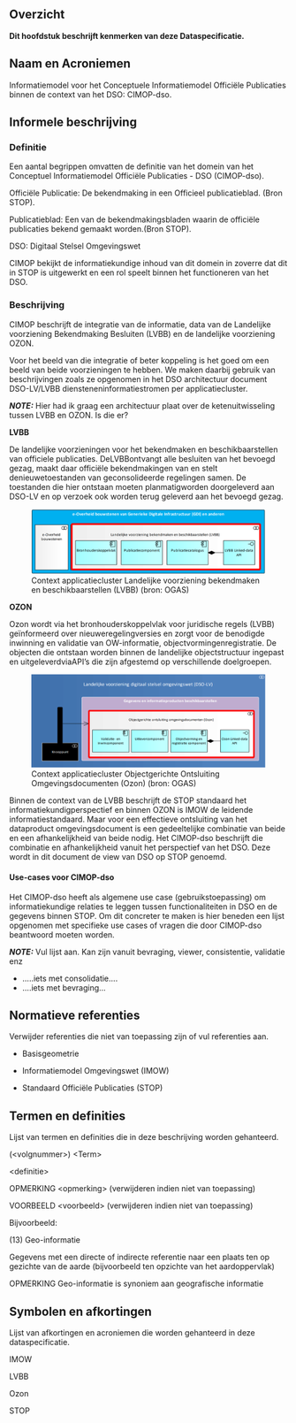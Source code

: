 Overzicht
---------

**Dit hoofdstuk beschrijft kenmerken van deze Dataspecificatie.**

Naam en Acroniemen
------------------

Informatiemodel voor het Conceptuele Informatiemodel Officiële Publicaties binnen de context van het DSO: CIMOP-dso.

Informele beschrijving
----------------------

### Definitie

Een aantal begrippen omvatten de definitie van het domein van het Conceptuel Informatiemodel Officiële Publicaties - DSO (CIMOP-dso).

Officiële Publicatie: De bekendmaking in een Officieel publicatieblad. (Bron STOP).

Publicatieblad: Een van de bekendmakingsbladen waarin de officiële publicaties bekend gemaakt worden.(Bron STOP).

DSO: Digitaal Stelsel Omgevingswet

CIMOP bekijkt de informatiekundige inhoud van dit domein in zoverre dat dit in STOP is uitgewerkt en een rol speelt binnen het functioneren van het DSO.

### Beschrijving

CIMOP beschrijft de integratie van de informatie, data van de Landelijke voorziening Bekendmaking Besluiten (LVBB) en de landelijke voorziening OZON.

Voor het beeld van die integratie of beter koppeling is het goed om een beeld van beide voorzieningen te hebben. We maken daarbij gebruik van beschrijvingen zoals ze opgenomen in het DSO architectuur document DSO-LV/LVBB diensteneninformatiestromen per applicatiecluster.

**_NOTE:_** Hier had ik graag een architectuur plaat over de ketenuitwisseling tussen LVBB en OZON. Is die er?

**LVBB**

De landelijke voorzieningen voor het bekendmaken en beschikbaarstellen van officiele publicaties. DeLVBBontvangt alle besluiten van het bevoegd gezag, maakt daar officiële bekendmakingen van en stelt denieuwetoestanden van geconsolideerde regelingen samen. De toestanden die hier ontstaan moeten planmatigworden doorgeleverd aan DSO-LV en op verzoek ook worden terug geleverd aan het bevoegd gezag.


<figure id="Figuur_1">
<img src="docs/media/LVBB-architectuur.png" alt="">
<figcaption>Context applicatiecluster Landelijke voorziening bekendmaken en beschikbaarstellen (LVBB) (bron: OGAS)</figcaption>
</figure>

**OZON**

Ozon wordt via het bronhouderskoppelvlak voor juridische regels (LVBB) geïnformeerd over nieuweregelingversies en zorgt voor de benodigde inwinning en validatie van OW-informatie, objectvormingenregistratie. De objecten die ontstaan worden binnen de landelijke objectstructuur ingepast en uitgeleverdviaAPI’s die zijn afgestemd op verschillende doelgroepen.


<figure id="Figuur_2">
<img src="docs/media/OZON-architectuur.png" alt="">
<figcaption>Context applicatiecluster Objectgerichte Ontsluiting Omgevingsdocumenten (Ozon) (bron: OGAS)</figcaption>
</figure>


Binnen de context van de LVBB beschrijft de STOP standaard het informatiekundigperspectief en binnen OZON is IMOW de leidende informatiestandaard. Maar voor een effectieve ontsluiting van het dataproduct omgevingsdocument is een gedeeltelijke combinatie van beide en een afhankelijkheid van beide nodig. Het CIMOP-dso beschrijft die combinatie en afhankelijkheid vanuit het perspectief van het DSO. Deze wordt in dit document de view van DSO op STOP genoemd.

#### Use-cases voor CIMOP-dso

Het CIMOP-dso heeft als algemene use case (gebruikstoepassing) om informatiekundige relaties te leggen tussen functionaliteiten in DSO en de gegevens binnen STOP. Om dit concreter te maken is hier beneden een lijst opgenomen met specifieke use cases of vragen die door CIMOP-dso beantwoord moeten worden.

**_NOTE:_** Vul lijst aan. Kan zijn vanuit bevraging, viewer, consistentie, validatie enz

- .....iets met consolidatie....
- ....iets met bevraging... 


Normatieve referenties
----------------------

Verwijder referenties die niet van toepassing zijn of vul referenties aan.

-	Basisgeometrie

-   Informatiemodel Omgevingswet (IMOW)

-   Standaard Officiële Publicaties (STOP)



Termen en definities
--------------------

Lijst van termen en definities die in deze beschrijving worden gehanteerd.

(\<volgnummer\>) \<Term\>

\<definitie\>

OPMERKING \<opmerking\> (verwijderen indien niet van toepassing)

VOORBEELD \<voorbeeld\> (verwijderen indien niet van toepassing)

Bijvoorbeeld:

(13) Geo-informatie

Gegevens met een directe of indirecte referentie naar een plaats ten op gezichte
van de aarde (bijvoorbeeld ten opzichte van het aardoppervlak)

OPMERKING Geo-informatie is synoniem aan geografische informatie

Symbolen en afkortingen
-----------------------

Lijst van afkortingen en acroniemen die worden gehanteerd in deze
dataspecificatie.

IMOW

LVBB

Ozon

STOP


